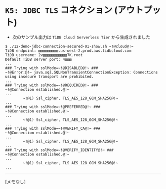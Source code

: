 # `K5: JDBC TLS` コネクション (アウトプット)
+ 次のサンプル出力は `TiDB Cloud Serverless Tier` から生成されました
```
$ ./12-demo-jdbc-connection-secured-01-show.sh ~!@cloud@!~
TiDB endpoint: ▧▧▧▧▧▧▧▧▧.us-west-2.prod.aws.tidbcloud.com
TiDB username: 2v▧▧▧▧▧▧▧▧▧▧▧7K.root
Default TiDB server port: 4▧▧▧
...
### Trying with sslMode=~!@DISABLED@!~ ###
~!@Error:@!~ java.sql.SQLNonTransientConnectionException: Connections using insecure transport are prohibited.
...
### Trying with sslMode=~!@REQUIRED@!~ ###
~!@Connection established.@!~
...
        ~!@1) Ssl_cipher, TLS_AES_128_GCM_SHA256@!~
...
### Trying with sslMode=~!@PREFERRED@!~ ###
~!@Connection established.@!~
...
        ~!@1) Ssl_cipher, TLS_AES_128_GCM_SHA256@!~
...
### Trying with sslMode=~!@VERIFY_CA@!~ ###
~!@Connection established.@!~
...
        ~!@1) Ssl_cipher, TLS_AES_128_GCM_SHA256@!~
...
### Trying with sslMode=~!@VERIFY_IDENTITY@!~ ###
~!@Connection established.@!~
...
        ~!@1) Ssl_cipher, TLS_AES_128_GCM_SHA256@!~
...
```
---------------------------------------------------------------------------------------------------------------
[メモなし]